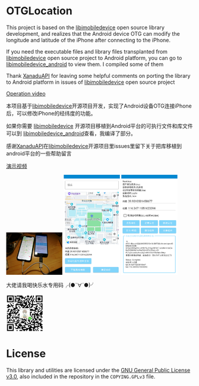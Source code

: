 # OTGLocation

This project is based on the [libimobiledevice](https://github.com/libimobiledevice) open source library development, and realizes that the Android device OTG can modify the longitude and latitude of the iPhone after connecting to the iPhone.

If you need the executable files and library files transplanted from [libimobiledevice](https://github.com/libimobiledevice)  open source project to Android platform, you can go to  [libimobiledevice_android](https://github.com/cczhr/libimobiledevice_android) to view them. I compiled some of them

Thank [XanaduAPI](https://github.com/XanaduAPI) for leaving some helpful comments on porting the library to Android platform in issues of [libimobiledevice](https://github.com/libimobiledevice) open source project

[Operation video](https://www.bilibili.com/video/BV1MZ4y1P7K3)

本项目基于[libimobiledevice](https://github.com/libimobiledevice)开源项目开发，实现了Android设备OTG连接iPhone后，可以修改iPhone的经纬度的功能。

如果你需要 [libimobiledevice](https://github.com/libimobiledevice) 开源项目移植到Android平台的可执行文件和库文件可以到 [libimobiledevice_android](https://github.com/cczhr/libimobiledevice_android)查看，我编译了部分。

感谢[XanaduAPI](https://github.com/XanaduAPI)在[libimobiledevice](https://github.com/libimobiledevice)开源项目里issues里留下关于把库移植到android平台的一些帮助留言

[演示视频](https://www.bilibili.com/video/BV1MZ4y1P7K3)

<p>
   <img src="pic/1.jpg" width="30%" height="30%">
   <img src="pic/2.png" width="30%" height="30%">
   <img src="pic/3.png" width="30%" height="30%">
</p>




大佬请我喝快乐水专用码╭(●`∀´●)╯
<p>
   <img src="pic/wechat.jpg" width="20%" height="20%">
</p>



# License

This library and utilities are licensed under the [GNU General Public License v3.0](https://www.gnu.org/licenses/gpl-3.0.en.html), also included in the repository in the `COPYING.GPLv3` file.

